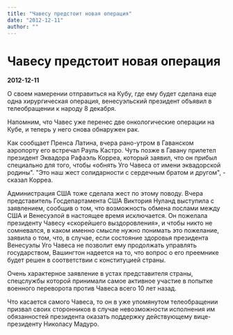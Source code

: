 ```yaml
---
title: "Чавесу предстоит новая операция"
date: "2012-12-11"
author: ""
---
```


# Чавесу предстоит новая операция

**2012-12-11** 

О своем намерении отправиться на Кубу, где ему будет сделана еще одна хирургическая операция, венесуэльский президент объявил в телеобращении к народу 8 декабря.

Напомним, что Чавес уже перенес две онкологические операции на Кубе, и теперь у него снова обнаружен рак.

Как сообщает Пренса Латина, вчера рано-утром в Гаванском аэропорту его встречал Рауль Кастро. Чуть позже в Гавану прилетел президент Эквадора Рафаэль Корреа, который заявил, что он прибыл специально для того, чтобы «обнять Уго Чавеса от имени эквадорской родины". "Это наш жест солидарности с сердечным братом и другом", - сказал Корреа.

Администрация США тоже сделала жест по этому поводу. Вчера представитель Госдепартамента США Виктория Нуланд выступила с заявлением, сообщив о том, что возможность обмена послами между США и Венесуэлой в настоящее время исключается. Он пожелала президенту Чавесу «скорейшего выздоровления», и чтобы никто не сомневался, в каком именно смысле нужно понимать это пожелание, заявила о том, что, в случае, если состояние здоровья президента Венесуэлы Уго Чавеса не позволит ему продолжать управлять государством, Вашингтон надеется на то, что вопрос о его преемнике будет решен в соответствии с конституцией страны.

Очень характерное заявление в устах представителя страны, спецслужбы которой принимали самое активное участие в попытке военного переворота против Чавеса всего 10 лет назад.

Что касается самого Чавеса, то он в уже упомянутом телеобращении призвал своих сторонников в случае невозможности исполнения им обязанностей президента оказать поддержку действующему вице-президенту Николасу Мадуро.